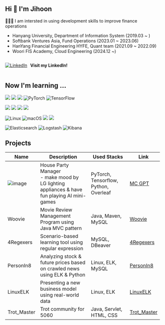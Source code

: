 ## Hi 👋 I'm Jihoon

👨🏻‍💻 I am intersted in using development skills to improve finance operations

- Hanyang University, Department of Information System (2019.03 ~ )
- Softbank Ventures Asia, Fund Operations (2023.01 ~ 2023.06)
- HanYang Financial Engineering HYFE, Quant team (2021.09 ~ 2022.09)
- Woori FIS Academy, Cloud Engineering (2024.12 ~)


<p style="display: flex; align-items: center; gap: 10px;">
  <a href="https://www.linkedin.com/in/jihoon-kim-a76136244/" target="_blank">
    <img src="https://img.icons8.com/fluency/48/000000/linkedin.png" alt="LinkedIn"/>
  </a>
  <strong style="line-height: 48px;">Visit my LinkedIn!</strong> 
</p>









## Now I'm learning ...
 <img src="https://img.shields.io/badge/java-007396?style=for-the-badge&logo=java&logoColor=white"> <img src="https://img.shields.io/badge/spring-6DB33F?style=for-the-badge&logo=spring&logoColor=white"> <img src="https://img.shields.io/badge/python-3776AB?style=for-the-badge&logo=python&logoColor=white">  ![PyTorch](https://img.shields.io/badge/PyTorch-%23EE4C2C.svg?style=for-the-badge&logo=PyTorch&logoColor=white) ![TensorFlow](https://img.shields.io/badge/TensorFlow-%23FF6F00.svg?style=for-the-badge&logo=TensorFlow&logoColor=white)
  
 <img src="https://img.shields.io/badge/oracle-F80000?style=for-the-badge&logo=oracle&logoColor=white">  <img src="https://img.shields.io/badge/mysql-4479A1?style=for-the-badge&logo=mysql&logoColor=white">  <img src="https://img.shields.io/badge/DBeaver-5C6BC0?style=for-the-badge&logo=DBeaver&logoColor=white"> <img src="https://img.shields.io/badge/VirtualBox-42A5F5?style=for-the-badge&logo=VirtualBox&logoColor=white">

![Linux](https://img.shields.io/badge/Linux-FCC624?style=for-the-badge&logo=linux&logoColor=black) ![macOS](https://img.shields.io/badge/mac%20os-000000?style=for-the-badge&logo=macos&logoColor=F0F0F0) <img src="https://img.shields.io/badge/github-181717?style=for-the-badge&logo=github&logoColor=white"> <img src="https://img.shields.io/badge/git-F05032?style=for-the-badge&logo=git&logoColor=white">

![Elasticsearch](https://img.shields.io/badge/elasticsearch-%230377CC.svg?style=for-the-badge&logo=elasticsearch&logoColor=white) ![Logstash](https://img.shields.io/badge/Logstash-005571?style=for-the-badge&logo=elastic&logoColor=white) ![Kibana](https://img.shields.io/badge/Kibana-005571?style=for-the-badge&logo=elastic&logoColor=white)

## Projects
| Name        | Description                                                                                     | Used Stacks                  | Link                                     |
|-------------|-------------------------------------------------------------------------------------------------|------------------------------|------------------------------------------|
|      ![image](https://github.com/user-attachments/assets/106b3b2b-c53f-4223-970b-085ee5759ab6)| House Party Manager <br> - make mood by LG lighting appliances & have fun playing AI mini-games | PyTorch, Tensorflow, Python, Overleaf | [MC GPT](https://github.com/MC-GPT)     |
| Woovie      | Movie Review Management Program using Java MVC pattern                                          | Java, Maven, MySQL           | [Woovie](https://github.com/TeamKim-fisa/Woovie) |
| 4Regexers   | Scenario-based learning tool using regular expression                                           | MySQL, DBeaver               | [4Regexers](https://github.com/4Regexers/4Regexers) |
| PersonIn8   | Analyzing stock & future prices based on crawled news using ELK & Python                        | Linux, ELK, MySQL            | [PersonIn8](https://github.com/PersonIn8/PersonIn8) |
| LinuxELK    | Presenting a new business model using real-world data                                           | Linux, ELK                   | [LinuxELK](https://github.com/PersonIn8/LinuxELK) |
| Trot_Master    | Trot community for 5060                                           | Java, Servlet, HTML, CSS                   | [Trot_Master](https://github.com/PersonIn8/LinuxELK])|(https://github.com/PersonIn8/Trot_Master) |

<!--

|테스트1|테스트2|테스트3|
|테스트1|테스트2|테스트3|
|테스트1|테스트2|테스트3|
|테스트1|테스트2|테스트3|
|테스트1|테스트2|테스트3|

**wild-turkey/wild-turkey** is a ✨ _special_ ✨ repository because its `README.md` (this file) appears on your GitHub profile.

Here are some ideas to get you started:

- 🔭 I’m currently working on ...
- 🌱 I’m currently learning ...
- 👯 I’m looking to collaborate on ...
- 🤔 I’m looking for help with ...
- 💬 Ask me about ...
- 📫 How to reach me: ...
- 😄 Pronouns: ...
- ⚡ Fun fact: ...
-->
